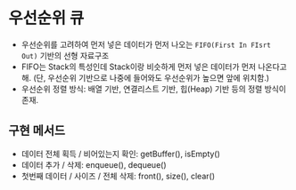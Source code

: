 # 우선순위 큐
- 우선순위를 고려하여 먼저 넣은 데이터가 먼저 나오는 `FIFO(First In FIsrt Out)` 기반의 선형 자료구조
- FIFO는 Stack의 특성인데 Stack이랑 비슷하게 먼저 넣은 데이터가 먼저 나온다고 해. (단, 우선순위 기반으로 나중에 들어와도 우선순위가 높으면 앞에 위치함.)
- 우선순위 정렬 방식: 배열 기반, 연결리스트 기반, 힙(Heap) 기반 등의 정렬 방식이 존재.

## 구현 메서드
- 데이터 전체 획득 / 비어있는지 확인: getBuffer(), isEmpty()
- 데이터 추가 / 삭제: enqueue(), dequeue()
- 첫번째 데이터 / 사이즈 / 전체 삭제: front(), size(), clear()